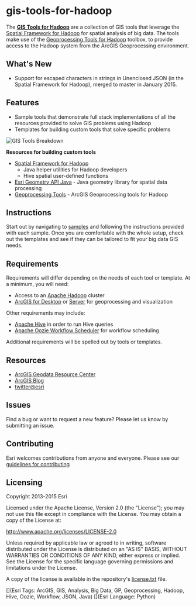gis-tools-for-hadoop
====================

The [__GIS Tools for Hadoop__](http://esri.github.io/gis-tools-for-hadoop/) are a collection of GIS tools that leverage 
the [Spatial Framework for Hadoop](https://github.com/Esri/spatial-framework-for-hadoop)
for spatial analysis of big data.  The tools make use of 
the [Geoprocessing Tools for Hadoop](https://github.com/Esri/geoprocessing-tools-for-hadoop) toolbox,
to provide access to the Hadoop system from the ArcGIS Geoprocessing environment. 


## What's New

* Support for escaped characters in strings in Unenclosed JSON (in the Spatial Framework for Hadoop), merged to master in January 2015.

## Features

* Sample tools that demonstrate full stack implementations of all the resources provided to solve GIS problems 
using Hadoop
* Templates for building custom tools that solve specific problems


![GIS Tools Breakdown](http://esri.github.com/gis-tools-for-hadoop/images/gis-tools-breakdown.png)

**Resources for building custom tools**

* [Spatial Framework for Hadoop](https://github.com/Esri/spatial-framework-for-hadoop) 
  * Java helper utilities for Hadoop developers
  * Hive spatial user-defined functions 
* [Esri Geometry API Java](https://github.com/Esri/geometry-api-java) - Java geometry library for spatial data 
processing 
* [Geoprocessing Tools](https://github.com/Esri/geoprocessing-tools-for-hadoop) - ArcGIS Geoprocessing tools 
for Hadoop


## Instructions

Start out by navigating to [samples](https://github.com/Esri/gis-tools-for-hadoop/tree/master/samples) and 
following the instructions provided with each sample.  Once you are comfortable with the whole setup, check out 
the templates and see if they can be tailored to fit your big data GIS needs.

## Requirements

Requirements will differ depending on the needs of each tool or template. At a minimum, you will need:

* Access to an [Apache Hadoop](http://hadoop.apache.org) cluster
* [ArcGIS for Desktop](http://www.esri.com/software/arcgis/arcgis-for-desktop) or 
[Server](http://www.esri.com/software/arcgis/arcgisserver) for geoprocessing and visualization

Other requirements may include:

* [Apache Hive](http://hive.apache.org/) in order to run Hive queries
* [Apache Oozie Workflow Scheduler](http://oozie.apache.org/) for workflow scheduling

Additional requirements will be spelled out by tools or templates.

## Resources

* [ArcGIS Geodata Resource Center]( http://resources.arcgis.com/en/communities/geodata/)
* [ArcGIS Blog](http://blogs.esri.com/esri/arcgis/)
* [twitter@esri](http://twitter.com/esri)

## Issues

Find a bug or want to request a new feature?  Please let us know by submitting an issue.

## Contributing

Esri welcomes contributions from anyone and everyone. Please see our [guidelines for contributing](https://github.com/esri/contributing)

## Licensing
Copyright 2013-2015 Esri

Licensed under the Apache License, Version 2.0 (the "License");
you may not use this file except in compliance with the License.
You may obtain a copy of the License at:

   http://www.apache.org/licenses/LICENSE-2.0

Unless required by applicable law or agreed to in writing, software
distributed under the License is distributed on an "AS IS" BASIS,
WITHOUT WARRANTIES OR CONDITIONS OF ANY KIND, either express or implied.
See the License for the specific language governing permissions and
limitations under the License.

A copy of the license is available in the repository's 
[license.txt]( https://raw.github.com/Esri/gis-tools-for-hadoop/master/license.txt) file.

[](Esri Tags: ArcGIS, GIS, Analysis, Big Data, GP, Geoprocessing, Hadoop, Hive, Oozie, Workflow, JSON, Java)
[](Esri Language: Python)

